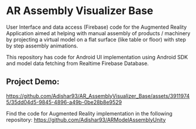 # AR Assembly Visualizer Base
User Interface and data access (Firebase) code for the Augmented Reality Application aimed at helping with manual assembly of 
products / machinery by projecting a virtual model on a flat surface 
(like table or floor) with step by step assembly animations.

This repository has code for Android UI implementation using Android SDK and model data fetching from Realtime Firebase Database.

## Project Demo: 

https://github.com/Adishar93/AR_AssemblyVisualizer_Base/assets/39119745/35dd04d5-9845-4896-a49b-0be28b8e9529




Find the code for Augmented Reality implementation in the following repository:
https://github.com/Adishar93/ARModelAssemblyUnity

